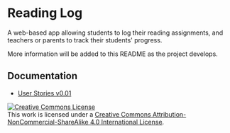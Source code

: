 # Reading Log
A web-based app allowing students to log their reading assignments, and teachers or parents to track their students' progress.

More information will be added to this README as the project develops.

## Documentation
* [User Stories v0.01](https://github.com/webdevjeffus/reading-log/tree/master/documentation)


<a rel="license" href="http://creativecommons.org/licenses/by-nc-sa/4.0/"><img alt="Creative Commons License" style="border-width:0" src="https://i.creativecommons.org/l/by-nc-sa/4.0/88x31.png" /></a><br />This work is licensed under a <a rel="license" href="http://creativecommons.org/licenses/by-nc-sa/4.0/">Creative Commons Attribution-NonCommercial-ShareAlike 4.0 International License</a>.
